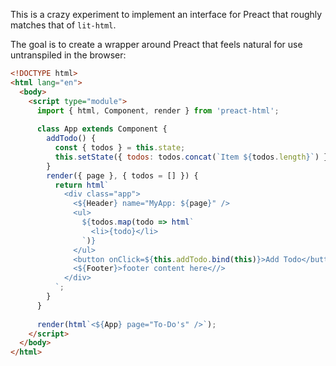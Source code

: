 This is a crazy experiment to implement an interface for Preact that roughly matches that of `lit-html`.

The goal is to create a wrapper around Preact that feels natural for use untranspiled in the browser:

```html
<!DOCTYPE html>
<html lang="en">
  <body>
    <script type="module">
      import { html, Component, render } from 'preact-html';
  
      class App extends Component {
        addTodo() {
          const { todos } = this.state;
          this.setState({ todos: todos.concat(`Item ${todos.length}`) });
        }
        render({ page }, { todos = [] }) {
          return html`
            <div class="app">
              <${Header} name="MyApp: ${page}" />
              <ul>
                ${todos.map(todo => html`
                  <li>{todo}</li>
                `)}
              </ul>
              <button onClick=${this.addTodo.bind(this)}>Add Todo</button>
              <${Footer}>footer content here<//>
            </div>
          `;
        }
      }
  
      render(html`<${App} page="To-Do's" />`);
    </script>
  </body>
</html>
```